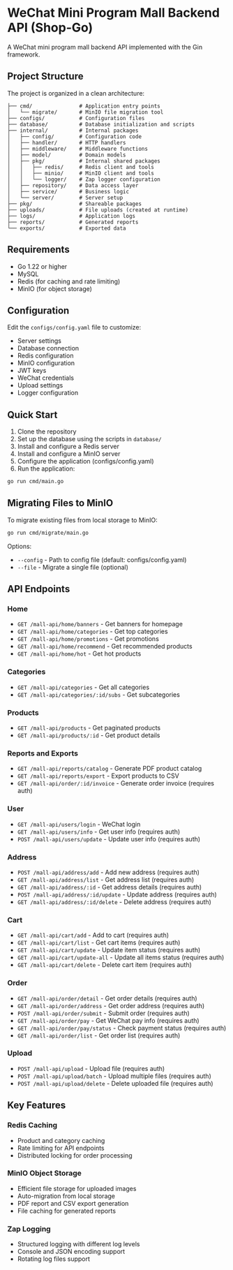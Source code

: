 # WeChat Mini Program Mall Backend API (Shop-Go)

A WeChat mini program mall backend API implemented with the Gin framework.

## Project Structure

The project is organized in a clean architecture:

```
├── cmd/               # Application entry points
│   └── migrate/       # MinIO file migration tool
├── configs/           # Configuration files
├── database/          # Database initialization and scripts
├── internal/          # Internal packages
│   ├── config/        # Configuration code
│   ├── handler/       # HTTP handlers
│   ├── middleware/    # Middleware functions
│   ├── model/         # Domain models
│   ├── pkg/           # Internal shared packages
│   │   ├── redis/     # Redis client and tools
│   │   ├── minio/     # MinIO client and tools
│   │   └── logger/    # Zap logger configuration
│   ├── repository/    # Data access layer
│   ├── service/       # Business logic
│   └── server/        # Server setup
├── pkg/               # Shareable packages 
├── uploads/           # File uploads (created at runtime)
├── logs/              # Application logs
├── reports/           # Generated reports
└── exports/           # Exported data
```

## Requirements

- Go 1.22 or higher
- MySQL
- Redis (for caching and rate limiting)
- MinIO (for object storage)

## Configuration

Edit the `configs/config.yaml` file to customize:

- Server settings
- Database connection
- Redis configuration
- MinIO configuration
- JWT keys
- WeChat credentials
- Upload settings
- Logger configuration

## Quick Start

1. Clone the repository
2. Set up the database using the scripts in `database/`
3. Install and configure a Redis server
4. Install and configure a MinIO server
5. Configure the application (configs/config.yaml)
6. Run the application:

```bash
go run cmd/main.go
```

## Migrating Files to MinIO

To migrate existing files from local storage to MinIO:

```bash
go run cmd/migrate/main.go
```

Options:
- `--config` - Path to config file (default: configs/config.yaml)
- `--file` - Migrate a single file (optional)

## API Endpoints

### Home
- `GET /mall-api/home/banners` - Get banners for homepage
- `GET /mall-api/home/categories` - Get top categories
- `GET /mall-api/home/promotions` - Get promotions
- `GET /mall-api/home/recommend` - Get recommended products
- `GET /mall-api/home/hot` - Get hot products

### Categories
- `GET /mall-api/categories` - Get all categories
- `GET /mall-api/categories/:id/subs` - Get subcategories

### Products
- `GET /mall-api/products` - Get paginated products
- `GET /mall-api/products/:id` - Get product details

### Reports and Exports
- `GET /mall-api/reports/catalog` - Generate PDF product catalog
- `GET /mall-api/reports/export` - Export products to CSV
- `GET /mall-api/order/:id/invoice` - Generate order invoice (requires auth)

### User
- `GET /mall-api/users/login` - WeChat login
- `GET /mall-api/users/info` - Get user info (requires auth)
- `POST /mall-api/users/update` - Update user info (requires auth)

### Address
- `POST /mall-api/address/add` - Add new address (requires auth)
- `GET /mall-api/address/list` - Get address list (requires auth)
- `GET /mall-api/address/:id` - Get address details (requires auth)
- `POST /mall-api/address/:id/update` - Update address (requires auth)
- `GET /mall-api/address/:id/delete` - Delete address (requires auth)

### Cart
- `GET /mall-api/cart/add` - Add to cart (requires auth)
- `GET /mall-api/cart/list` - Get cart items (requires auth)
- `GET /mall-api/cart/update` - Update item status (requires auth)
- `GET /mall-api/cart/update-all` - Update all items status (requires auth)
- `GET /mall-api/cart/delete` - Delete cart item (requires auth)

### Order
- `GET /mall-api/order/detail` - Get order details (requires auth)
- `GET /mall-api/order/address` - Get order address (requires auth)
- `POST /mall-api/order/submit` - Submit order (requires auth)
- `GET /mall-api/order/pay` - Get WeChat pay info (requires auth)
- `GET /mall-api/order/pay/status` - Check payment status (requires auth)
- `GET /mall-api/order/list` - Get order list (requires auth)

### Upload
- `POST /mall-api/upload` - Upload file (requires auth)
- `POST /mall-api/upload/batch` - Upload multiple files (requires auth)
- `POST /mall-api/upload/delete` - Delete uploaded file (requires auth)

## Key Features

### Redis Caching
- Product and category caching
- Rate limiting for API endpoints
- Distributed locking for order processing

### MinIO Object Storage
- Efficient file storage for uploaded images
- Auto-migration from local storage
- PDF report and CSV export generation
- File caching for generated reports

### Zap Logging
- Structured logging with different log levels
- Console and JSON encoding support
- Rotating log files support 